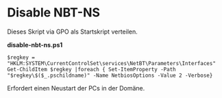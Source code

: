# Disable NBT-NS

Dieses Skript via GPO als Startskript verteilen.

**disable-nbt-ns.ps1**
```
$regkey = "HKLM:SYSTEM\CurrentControlSet\services\NetBT\Parameters\Interfaces"
Get-ChildItem $regkey |foreach { Set-ItemProperty -Path "$regkey\$($_.pschildname)" -Name NetbiosOptions -Value 2 -Verbose}
```

Erfordert einen Neustart der PCs in der Domäne.
